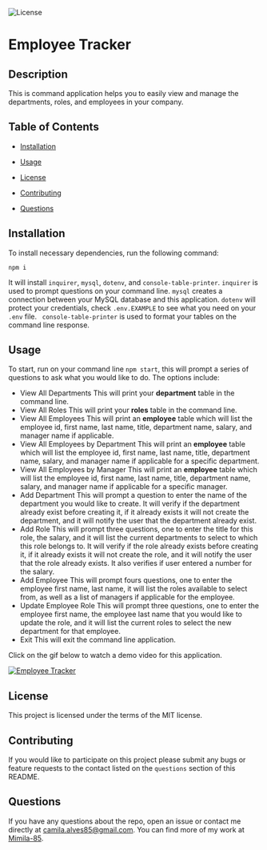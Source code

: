![License](https://img.shields.io/badge/license-MIT-blue)
# Employee Tracker

## Description

This is command application helps you to easily view and manage the departments, roles, and employees in your company. 

## Table of Contents

* [Installation](#installation)

* [Usage](#usage)

* [License](#license)

* [Contributing](#contributing)

* [Questions](#questions)

## Installation

To install necessary dependencies, run the following command:
```
npm i
```
It will install `inquirer`, `mysql`, `dotenv`, and `console-table-printer`.
`inquirer` is used to prompt questions on your command line.
`mysql` creates a connection between your MySQL database and this application.
`dotenv` will protect your credentials, check `.env.EXAMPLE` to see what you need on your `.env` file.
` console-table-printer` is used to format your tables on the command line response.

## Usage

To start, run on your command line `npm start`, this will prompt a series of questions to ask what you would like to do. The options include:
* View All Departments
	This will print your **department** table in the command line.
 * View All Roles
	This will print your **roles** table in the command line.
* View All Employees
	This will print an **employee** table which will list the employee id, first name, last name, title, department name, salary, and manager name if applicable.
* View All Employees by Department
	This will print an **employee** table which will list the employee id, first name, last name, title, department name, salary, and manager name if applicable for a specific department.
* View All Employees by Manager
	This will print an **employee** table which will list the employee id, first name, last name, title, department name, salary, and manager name if applicable for a specific manager.
* Add Department
	This will prompt a question to enter the name of the department you would like to create. It will verify if the department already exist before creating it, if it already exists it will not create the department, and it will notify the user that the department already exist.
* Add Role
	This will prompt three questions, one to enter the title for this role, the salary, and it will list the current departments to select to which this role belongs to. It will verify if the role already exists before creating it, if it already exists it will not create the role, and it will notify the user that the role already exists. It also verifies if user entered a number for the salary.
* Add Employee
	This will prompt fours questions, one to enter the employee first name, last name, it will list the roles available to select from, as well as a list of managers if applicable for the employee.
* Update Employee Role
This will prompt three questions, one to enter the employee first name, the employee last name that you would like to update the role, and it will list the current roles to select the new department for that employee.
* Exit
	This will exit the command line application.

Click on the gif below to watch a demo video for this application.

[![Employee Tracker](https:...gif)](https://youtu.be/...)

## License

This project is licensed under the terms of the MIT license.

## Contributing

If you would like to participate on this project please submit any bugs or feature requests to the contact listed on the `questions` section of this README. 

## Questions

If you have any questions about the repo, open an issue or contact me directly at camila.alves85@gmail.com. You can find more of my work at [Mimila-85](https://github.com/Mimila-85).
